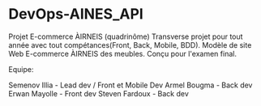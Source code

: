 # DevOps-AINES_API
Projet E-commerce ÀIRNEIS (quadrinôme) Transverse projet pour tout année avec tout compétances(Front, Back, Mobile, BDD). Modèle de site Web E-commerce ÀIRNEIS des meubles. Conçu pour l'examen final.

Equipe:

Semenov Illia - Lead dev / Front et Mobile Dev
Armel Bougma - Back dev
Erwan Mayolle - Front dev
Steven Fardoux - Back dev
